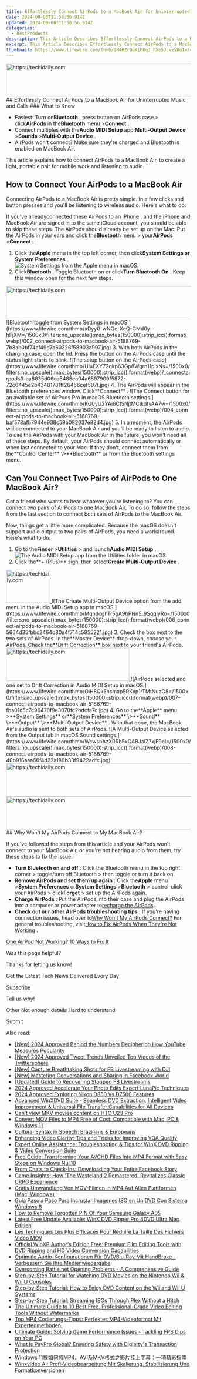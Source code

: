 ```yaml
---
title: Effortlessly Connect AirPods to a MacBook Air for Uninterrupted Music and Calls
date: 2024-09-05T11:58:56.914Z
updated: 2024-09-06T11:58:56.914Z
categories:
  - BestProducts
description: This Article Describes Effortlessly Connect AirPods to a MacBook Air for Uninterrupted Music and Calls
excerpt: This Article Describes Effortlessly Connect AirPods to a MacBook Air for Uninterrupted Music and Calls
thumbnail: https://www.lifewire.com/thmb/iM4HZrQoKiP6qJ_hXe5JcveVDoI=/400x300/filters:no_upscale():max_bytes(150000):strip_icc():format(webp)/connect-airpods-macbook-e53c14e8ed7045db8f15117619da9bac.jpg
---
```


<!-- affiliate ads begin -->
<a href="https://appsumo.8odi.net/c/5597632/2118304/7443" target="_top" id="2118304">
  <img src="//a.impactradius-go.com/display-ad/7443-2118304" border="0" alt="https://techidaily.com" width="600" height="90"/>
</a>
<img height="0" width="0" src="https://appsumo.8odi.net/i/5597632/2118304/7443" style="position:absolute;visibility:hidden;" border="0" />
<!-- affiliate ads end -->
## Effortlessly Connect AirPods to a MacBook Air for Uninterrupted Music and Calls
### What to Know

* Easiest: Turn on**Bluetooth** , press button on AirPods case > click**AirPods** in the**Bluetooth** menu >**Connect** .
* Connect multiples with the**Audio MIDI Setup** app:**Multi-Output Device** \>**Sounds** \>**Multi-Output Device** .
* AirPods won't connect? Make sure they're charged and Bluetooth is enabled on MacBook Air.

 This article explains how to connect AirPods to a MacBook Air, to create a light, portable pair for mobile work and listening to audio.

## How to Connect Your AirPods to a MacBook Air

 Connecting AirPods to a MacBook Air is pretty simple. In a few clicks and button presses and you'll be listening to wireless audio. Here's what to do:

 If you've already[connected these AirPods to an iPhone](https://www.lifewire.com/set-up-airpods-with-iphone-and-ipad-4136767) , and the iPhone and MacBook Air are signed in to the same iCloud account, you should be able to skip these steps. The AirPods should already be set up on the Mac: Put the AirPods in your ears and click the**Bluetooth** menu > your**AirPods** \>**Connect** .

1. Click the**Apple** menu in the top left corner, then click**System Settings or System Preferences** .  
![System Settings from the Apple menu in macOS.](https://www.lifewire.com/thmb/RV3WC-OSvMcKyguMtnNOLltQpxk=/1500x0/filters:no_upscale():max_bytes(150000):strip_icc():format(webp)/001_connect-airpods-to-macbook-air-5188769-8bd1663aa3354508b8e8efb92e8af0ad.jpg)
2. Click**Bluetooth** . Toggle Bluetooth on or click**Turn Bluetooth On** . Keep this window open for the next few steps.  
<!-- affiliate ads begin -->
<a href="https://ephamedtechinc.pxf.io/c/5597632/2135476/26400" target="_top" id="2135476">
  <img src="//a.impactradius-go.com/display-ad/26400-2135476" border="0" alt="https://techidaily.com" width="728" height="90"/>
</a>
<img height="0" width="0" src="https://ephamedtechinc.pxf.io/i/5597632/2135476/26400" style="position:absolute;visibility:hidden;" border="0" />
<!-- affiliate ads end -->
![Bluetooth toggle from System Settings in macOS.](https://www.lifewire.com/thmb/xDyy0-wNQe-XeQ-GMd0y--hFjXM=/1500x0/filters:no_upscale():max_bytes(150000):strip_icc():format(webp)/002_connect-airpods-to-macbook-air-5188769-7b8ab0bf74af49d7a60326f58903a997.jpg)
3. With both AirPods in the charging case, open the lid. Press the button on the AirPods case until the status light starts to blink.  
![The setup button on the AirPods case](https://www.lifewire.com/thmb/UluEXY72qkp63Gp8Wqrn11pixNs=/1500x0/filters:no_upscale():max_bytes(150000):strip_icc():format(webp)/_connectairpods3-aa8835d06ca5488ea04a6597909f5872-72c6445e2b43481781ff26466cef507f.jpg)
4. The AirPods will appear in the Bluetooth preferences window. Click**Connect** .  
![The Connect button for an available set of AirPods Pro in macOS Bluetooth settings.](https://www.lifewire.com/thmb/KG0yU2YAi6Ct5NjtMCIkdfyAA7w=/1500x0/filters:no_upscale():max_bytes(150000):strip_icc():format(webp)/004_connect-airpods-to-macbook-air-5188769-baf578afb7944e938c59b082037e82d4.jpg)
5. In a moment, the AirPods will be connected to your MacBook Air and you'll be ready to listen to audio.  
 To use the AirPods with your MacBook Air in the future, you won't need all of these steps. By default, your AirPods should connect automatically or when last connected to your Mac. If they don't, connect them from the**Control Center** \>**Bluetooth** or from the Bluetooth settings menu.

## Can You Connect Two Pairs of AirPods to One MacBook Air?

 Got a friend who wants to hear whatever you're listening to? You can connect two pairs of AirPods to one MacBook Air. To do so, follow the steps from the last section to connect both sets of AirPods to the MacBook Air.

 Now, things get a little more complicated. Because the macOS doesn't support audio output to two pairs of AirPods, you need a workaround. Here's what to do:

1. Go to the**Finder** \>**Utilities** \> and launch**Audio MIDI Setup** .  
![The Audio MIDI Setup app from the Utilities folder in macOS.](https://www.lifewire.com/thmb/hDuapYeU0qS6jTic9j1qPLdfWRg=/1500x0/filters:no_upscale():max_bytes(150000):strip_icc():format(webp)/005_connect-airpods-to-macbook-air-5188769-1ed53dd151a7494d9e1818845e825a07.jpg)
2. Click the**\+ (Plus)** sign, then select**Create Multi-Output Device** .  
<!-- affiliate ads begin -->
<a href="https://aligracehair.sjv.io/c/5597632/2135364/19272" target="_top" id="2135364">
  <img src="//a.impactradius-go.com/display-ad/19272-2135364" border="0" alt="https://techidaily.com" width="120" height="90"/>
</a>
<img height="0" width="0" src="https://aligracehair.sjv.io/i/5597632/2135364/19272" style="position:absolute;visibility:hidden;" border="0" />
<!-- affiliate ads end -->
![The Create Multi-Output Device option from the add menu in the Audio MIDI Setup app in macOS.](https://www.lifewire.com/thmb/MqndcghTr5gA9bPNn5_9SqqiyRo=/1500x0/filters:no_upscale():max_bytes(150000):strip_icc():format(webp)/006_connect-airpods-to-macbook-air-5188769-5664d35fbbc2464d80a4f714c5955221.jpg)
3. Check the box next to the two sets of AirPods. In the**Master Device** drop-down, choose your AirPods. Check the**Drift Correction** box next to your friend's AirPods.  
<!-- affiliate ads begin -->
<a href="https://aligracehair.sjv.io/c/5597632/2115918/19272" target="_top" id="2115918">
  <img src="//a.impactradius-go.com/display-ad/19272-2115918" border="0" alt="https://techidaily.com" width="336" height="90"/>
</a>
<img height="0" width="0" src="https://aligracehair.sjv.io/i/5597632/2115918/19272" style="position:absolute;visibility:hidden;" border="0" />
<!-- affiliate ads end -->
![AirPods selected and one set to Drift Correction in Audio MIDI Setup in macOS.](https://www.lifewire.com/thmb/OiH8Qk5hsmap5RKxp1rTMtNuzG8=/1500x0/filters:no_upscale():max_bytes(150000):strip_icc():format(webp)/007-connect-airpods-to-macbook-air-5188769-fba01d5c7c96478f9e3070fc2bdcfa7c.jpg)
4. Go to the**Apple** menu >**System Settings** or**System Preferences** \>**Sound** \>**Output** \>**Multi-Output Device** . With that done, the MacBook Air's audio is sent to both sets of AirPods.  
![A Multi-Output Device selected from the Output tab in macOS Sound settings.](https://www.lifewire.com/thmb/WcwsnAzXRRb5xQABJalZ7xjF9eI=/1500x0/filters:no_upscale():max_bytes(150000):strip_icc():format(webp)/008-connect-airpods-to-macbook-air-5188769-40b916aaa66f4d22a180b33f9422adfc.jpg)

<!-- affiliate ads begin -->
<a href="https://aligracehair.sjv.io/c/5597632/2135419/19272" target="_top" id="2135419">
  <img src="//a.impactradius-go.com/display-ad/19272-2135419" border="0" alt="https://techidaily.com" width="728" height="90"/>
</a>
<img height="0" width="0" src="https://aligracehair.sjv.io/i/5597632/2135419/19272" style="position:absolute;visibility:hidden;" border="0" />
<!-- affiliate ads end -->
<!-- affiliate ads begin -->
<a href="https://bluettiit.sjv.io/c/5597632/2114265/17093" target="_top" id="2114265">
  <img src="//a.impactradius-go.com/display-ad/17093-2114265" border="0" alt="https://techidaily.com" width="728" height="90"/>
</a>
<img height="0" width="0" src="https://bluettiit.sjv.io/i/5597632/2114265/17093" style="position:absolute;visibility:hidden;" border="0" />
<!-- affiliate ads end -->
## Why Won't My AirPods Connect to My MacBook Air?

 If you've followed the steps from this article and your AirPods won't connect to your MacBook Air, or you're not hearing audio from them, try these steps to fix the issue:

* **Turn Bluetooth on and off** : Click the Bluetooth menu in the top right corner > toggle/turn off Bluetooth \> then toggle or turn it back on.
* **Remove AirPods and set them up again** : Click the**Apple** menu >**System Preferences** or**System Settings** \>**Bluetooth** \> control-click your AirPods > click**Forget** \> set up the AirPods again.
* **Charge AirPods** : Put the AirPods into their case and plug the AirPods into a computer or power adapter to[recharge the AirPods](https://www.lifewire.com/charge-airpods-4768493) .
* **Check out our other AirPods troubleshooting tips** : If you're having connection issues, head over to[Why Won't My AirPods Connect?](https://www.lifewire.com/fix-airpods-that-wont-connect-4692264) For general troubleshooting, visit[How to Fix AirPods When They're Not Working](https://www.lifewire.com/how-to-fix-airpods-not-working-4767459) .

[One AirPod Not Working? 10 Ways to Fix It](https://www.lifewire.com/fix-when-one-airpod-is-not-working-5185616)

Was this page helpful?

Thanks for letting us know!

 Get the Latest Tech News Delivered Every Day

[Subscribe](https://www.lifewire.com/#)

Tell us why!

 Other  Not enough details  Hard to understand

 Submit

<ins class="adsbygoogle"
     style="display:block"
     data-ad-format="autorelaxed"
     data-ad-client="ca-pub-7571918770474297"
     data-ad-slot="1223367746"></ins>



<ins class="adsbygoogle"
     style="display:block"
     data-ad-client="ca-pub-7571918770474297"
     data-ad-slot="8358498916"
     data-ad-format="auto"
     data-full-width-responsive="true"></ins>

<span class="atpl-alsoreadstyle">Also read:</span>
<div><ul>
<li><a href="https://facebook-video-share.techidaily.com/new-2024-approved-behind-the-numbers-deciphering-how-youtube-measures-popularity/"><u>[New] 2024 Approved  Behind the Numbers  Deciphering How YouTube Measures Popularity</u></a></li>
<li><a href="https://twitter-videos.techidaily.com/new-2024-approved-tweet-trends-unveiled-top-videos-of-the-twittersphere/"><u>[New] 2024 Approved  Tweet Trends Unveiled  Top Videos of the Twittersphere</u></a></li>
<li><a href="https://facebook-video-recording.techidaily.com/new-capture-breathtaking-shots-for-fb-livestreaming-with-dji/"><u>[New] Capture Breathtaking Shots for FB Livestreaming with DJI</u></a></li>
<li><a href="https://facebook-video-content.techidaily.com/new-mastering-conversations-and-sharing-in-facebook-world/"><u>[New] Mastering Conversations and Sharing in Facebook World</u></a></li>
<li><a href="https://facebook-video-recording.techidaily.com/updated-guide-to-recovering-stopped-fb-livestreams/"><u>[Updated] Guide to Recovering Stopped FB Livestreams</u></a></li>
<li><a href="https://article-helps.techidaily.com/2024-approved-accelerate-your-photo-edits-expert-lunapic-techniques/"><u>2024 Approved  Accelerate Your Photo Edits  Expert LunaPic Techniques</u></a></li>
<li><a href="https://some-knowledge.techidaily.com/2024-approved-exploring-nikon-d850-vs-d7500-features/"><u>2024 Approved  Exploring Nikon D850 Vs D7500 Features</u></a></li>
<li><a href="https://techtrends.techidaily.com/advanced-winxdvd-suite-seamless-dvd-extraction-intelligent-video-improvement-and-universal-file-transfer-capabilities-for-all-devices/"><u>Advanced WinXDVD Suite - Seamless DVD Extraction, Intelligent Video Improvement & Universal File Transfer Capabilities for All Devices</u></a></li>
<li><a href="https://phone-solutions.techidaily.com/can-t-view-mkv-movies-content-on-htc-u23-pro-by-aiseesoft-video-converter-play-mkv-on-android/"><u>Can’t view MKV movies content on HTC U23 Pro</u></a></li>
<li><a href="https://techtrends.techidaily.com/convert-mov-files-to-mp4-free-of-cost-compatible-with-mac-pc-and-windows-11/"><u>Convert MOV Files to MP4 Free of Cost: Compatible with Mac, PC & Windows 11</u></a></li>
<li><a href="https://mondly-stories.techidaily.com/cultural-syntax-in-speech-brazilians-and-europeans/"><u>Cultural Syntax in Speech: Brazilians & Europeans</u></a></li>
<li><a href="https://techtrends.techidaily.com/enhancing-video-clarity-tips-and-tricks-for-improving-vqa-quality/"><u>Enhancing Video Clarity: Tips and Tricks for Improving VQA Quality</u></a></li>
<li><a href="https://techtrends.techidaily.com/expert-online-assistance-troubleshooting-and-tips-for-winx-dvd-ripping-and-video-conversion-suite/"><u>Expert Online Assistance: Troubleshooting & Tips for WinX DVD Ripping & Video Conversion Suite</u></a></li>
<li><a href="https://techtrends.techidaily.com/free-guide-transforming-your-avchd-files-into-mp4-format-with-easy-steps-on-windows-nul10/"><u>Free Guide: Transforming Your AVCHD Files Into MP4 Format with Easy Steps on Windows Nul.10</u></a></li>
<li><a href="https://facebook.techidaily.com/from-chats-to-check-ins-downloading-your-entire-facebook-story/"><u>From Chats to Check-Ins: Downloading Your Entire Facebook Story</u></a></li>
<li><a href="https://buynow-info.techidaily.com/game-insights-how-the-wasteland-2-remastered-revitalizes-classic-crpg-experience/"><u>Game Insights: How 'The Wasteland 2 Remastered' Revitalizes Classic CRPG Experience</u></a></li>
<li><a href="https://techtrends.techidaily.com/gratis-umwandlung-von-mov-filmen-in-mp4-auf-allen-plattformen-mac-windows/"><u>Gratis Umwandlung Von MOV-Filmen in MP4 Auf Allen Plattformen (Mac, Windows)</u></a></li>
<li><a href="https://techtrends.techidaily.com/guia-paso-a-paso-para-incrustar-imagenes-iso-en-un-dvd-con-sistema-windows-8/"><u>Guía Paso a Paso Para Incrustar Imagenes ISO en Un DVD Con Sistema Windows 8</u></a></li>
<li><a href="https://android-unlock.techidaily.com/how-to-remove-forgotten-pin-of-your-samsung-galaxy-a05-by-drfone-android/"><u>How to Remove Forgotten PIN Of Your Samsung Galaxy A05</u></a></li>
<li><a href="https://techtrends.techidaily.com/latest-free-update-available-winx-dvd-ripper-pro-4dvd-ultra-mac-edition/"><u>Latest Free Update Available: WinX DVD Ripper Pro 4DVD Ultra Mac Edition</u></a></li>
<li><a href="https://techtrends.techidaily.com/les-techniques-les-plus-efficaces-pour-reduire-la-taille-des-fichiers-video-mov/"><u>Les Techniques Les Plus Efficaces Pour Réduire La Taille Des Fichiers Vidéo MOV</u></a></li>
<li><a href="https://techtrends.techidaily.com/official-winxp-authors-edition-free-premium-film-editing-tools-with-dvd-ripping-and-hd-video-conversion-capabilities/"><u>Official WinXP Author's Edition Free: Premium Film Editing Tools with DVD Ripping and HD Video Conversion Capabilities</u></a></li>
<li><a href="https://techtrends.techidaily.com/optimale-audio-konfigurationen-fur-dvdblu-ray-mit-handbrake-verbessern-sie-ihre-medienwiedergabe/"><u>Optimale Audio-Konfigurationen Für DVD/Blu-Ray Mit HandBrake - Verbessern Sie Ihre Medienwiedergabe</u></a></li>
<li><a href="https://win-blog.techidaily.com/overcoming-battlenet-opening-problems-a-comprehensive-guide/"><u>Overcoming Battle.net Opening Problems - A Comprehensive Guide</u></a></li>
<li><a href="https://techtrends.techidaily.com/step-by-step-tutorial-for-watching-dvd-movies-on-the-nintendo-wii-and-wii-u-consoles/"><u>Step-by-Step Tutorial for Watching DVD Movies on the Nintendo Wii & Wii U Consoles</u></a></li>
<li><a href="https://techtrends.techidaily.com/step-by-step-tutorial-how-to-enjoy-dvd-content-on-the-wii-and-wii-u-systems/"><u>Step-by-Step Tutorial: How to Enjoy DVD Content on the Wii and Wii U Systems</u></a></li>
<li><a href="https://techtrends.techidaily.com/step-by-step-tutorial-streaming-isos-through-plex-without-a-hitch/"><u>Step-by-Step Tutorial: Streaming ISOs Through Plex Without a Hitch</u></a></li>
<li><a href="https://techtrends.techidaily.com/the-ultimate-guide-to-10-best-free-professional-grade-video-editing-tools-without-watermarks/"><u>The Ultimate Guide to 10 Best Free, Professional-Grade Video Editing Tools Without Watermarks</u></a></li>
<li><a href="https://techtrends.techidaily.com/top-mp4-codierungs-tipps-perfektes-mp4-videoformat-mit-expertenmethoden/"><u>Top MP4 Codierungs-Tipps: Perfektes MP4-Videoformat Mit Expertenmethoden.</u></a></li>
<li><a href="https://win-blog.techidaily.com/ultimate-guide-solving-game-performance-issues-tackling-fps-dips-on-your-pc/"><u>Ultimate Guide: Solving Game Performance Issues - Tackling FPS Dips on Your PC</u></a></li>
<li><a href="https://techtrends.techidaily.com/what-is-paypro-global-ensuring-safety-with-digiartys-transaction-protection/"><u>What Is PayPro Global? Ensuring Safety with Digiarty's Transaction Protection</u></a></li>
<li><a href="https://techtrends.techidaily.com/windows-11mp4avimkv/"><u>Windows 11裡如何將MP4、AVI及MKV格式之影片挂上字幕：一項精彩指南</u></a></li>
<li><a href="https://techtrends.techidaily.com/winxvideo-ai-profi-videobearbeitung-mit-skalierung-stabilisierung-und-formatkonversionen/"><u>Winxvideo AI: Profi-Videobearbeitung Mit Skalierung, Stabilisierung Und Formatkonversionen</u></a></li>
</ul></div>
